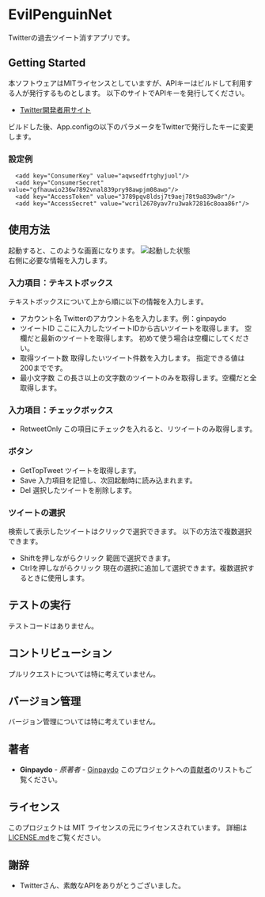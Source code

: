 # EvilPenguinNet
Twitterの過去ツイート消すアプリです。
## Getting Started
本ソフトウェアはMITライセンスとしていますが、APIキーはビルドして利用する人が発行するものとします。
以下のサイトでAPIキーを発行してください。
* [Twitter開発者用サイト](https://developer.twitter.com/)

ビルドした後、App.configの以下のパラメータをTwitterで発行したキーに変更します。
### 設定例
```
  <add key="ConsumerKey" value="aqwsedfrtghyjuol"/>
  <add key="ConsumerSecret" value="gfhauwio236w7892vnal839pry98awpjm08awp"/>
  <add key="AccessToken" value="3789pqv8ldsj7t9aej78t9a839w8r"/>
  <add key="AccessSecret" value="wcril2678yav7ru3wak72816c8oaa86r"/>
```

## 使用方法
起動すると、このような画面になります。
![起動した状態](https://user-images.githubusercontent.com/39305262/53227410-7883c380-36c1-11e9-89a2-5e1eb73fcaec.PNG "起動した状態")  
右側に必要な情報を入力します。
### 入力項目：テキストボックス
テキストボックスについて上から順に以下の情報を入力します。
- アカウント名
Twitterのアカウント名を入力します。例：ginpaydo
- ツイートID
ここに入力したツイートIDから古いツイートを取得します。  空欄だと最新のツイートを取得します。  初めて使う場合は空欄にしてください。
- 取得ツイート数
取得したいツイート件数を入力します。
指定できる値は200までです。
- 最小文字数
この長さ以上の文字数のツイートのみを取得します。空欄だと全取得します。
### 入力項目：チェックボックス
- RetweetOnly
この項目にチェックを入れると、リツイートのみ取得します。
### ボタン
- GetTopTweet
ツイートを取得します。
- Save
入力項目を記憶し、次回起動時に読み込まれます。
- Del
選択したツイートを削除します。
### ツイートの選択
検索して表示したツイートはクリックで選択できます。
以下の方法で複数選択できます。
- Shiftを押しながらクリック
範囲で選択できます。
- Ctrlを押しながらクリック
現在の選択に追加して選択できます。複数選択するときに使用します。
## テストの実行
テストコードはありません。
## コントリビューション
プルリクエストについては特に考えていません。
## バージョン管理
バージョン管理については特に考えていません。
## 著者
* **Ginpaydo** - *原著者* - [Ginpaydo](https://github.com/ginpaydo)
このプロジェクトへの[貢献者](https://github.com/ginpaydo/project/contributors)のリストもご覧ください。
## ライセンス
このプロジェクトは MIT ライセンスの元にライセンスされています。 詳細は[LICENSE.md](LICENSE.md)をご覧ください。
## 謝辞
* Twitterさん、素敵なAPIをありがとうございました。

